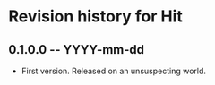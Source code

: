 # Revision history for Hit

## 0.1.0.0 -- YYYY-mm-dd

* First version. Released on an unsuspecting world.
